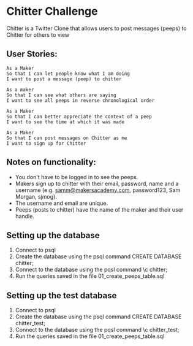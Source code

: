 Chitter Challenge
=================

Chitter is a Twitter Clone that allows users to post messages (peeps) to Chitter for others to view


User Stories:
-------

```
As a Maker
So that I can let people know what I am doing  
I want to post a message (peep) to chitter

As a maker
So that I can see what others are saying  
I want to see all peeps in reverse chronological order

As a Maker
So that I can better appreciate the context of a peep
I want to see the time at which it was made

As a Maker
So that I can post messages on Chitter as me
I want to sign up for Chitter

```

Notes on functionality:
------

* You don't have to be logged in to see the peeps.
* Makers sign up to chitter with their email, password, name and a username (e.g. samm@makersacademy.com, password123, Sam Morgan, sjmog).
* The username and email are unique.
* Peeps (posts to chitter) have the name of the maker and their user handle.

Setting up the database
--------------

1. Connect to psql
2. Create the database using the psql command CREATE DATABASE chitter;
3. Connect to the database using the pqsl command \c chitter;
4. Run the queries saved in the file 01_create_peeps_table.sql

Setting up the test database
-----------

1. Connect to psql
2. Create the database using the psql command CREATE DATABASE chitter_test;
3. Connect to the database using the pqsl command \c chitter_test;
4. Run the queries saved in the file 01_create_peeps_table.sql


